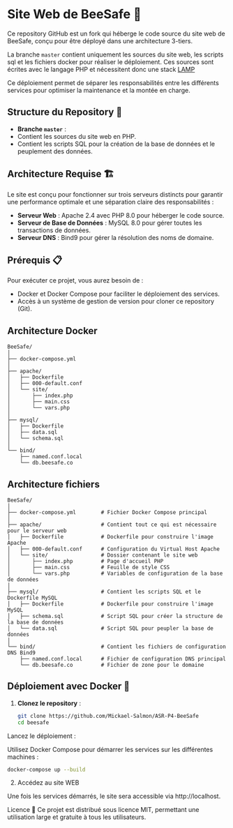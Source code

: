 
# Site Web de BeeSafe 🐝

Ce repository GitHub est un fork qui héberge le code source du site web de BeeSafe, conçu pour être déployé dans une architecture 3-tiers.

La branche `master` contient uniquement les sources du site web, les scripts sql et les fichiers docker pour réaliser le déploiement. Ces sources sont écrites avec le langage PHP et nécessitent donc une stack [LAMP](https://fr.wikipedia.org/wiki/LAMP)

Ce déploiement permet de séparer les responsabilités entre les différents services pour optimiser la maintenance et la montée en charge.

## Structure du Repository 📂

- **Branche `master`** :
- Contient les sources du site web en PHP.
- Contient les scripts SQL pour la création de la base de données et le peuplement des données.

## Architecture Requise 🏗️

Le site est conçu pour fonctionner sur trois serveurs distincts pour garantir une performance optimale et une séparation claire des responsabilités :

- **Serveur Web** : Apache 2.4 avec PHP 8.0 pour héberger le code source.
- **Serveur de Base de Données** : MySQL 8.0 pour gérer toutes les transactions de données.
- **Serveur DNS** : Bind9 pour gérer la résolution des noms de domaine.

## Prérequis 📋

Pour exécuter ce projet, vous aurez besoin de :
- Docker et Docker Compose pour faciliter le déploiement des services.
- Accès à un système de gestion de version pour cloner ce repository (Git).

## Architecture Docker

```
BeeSafe/
│
├── docker-compose.yml
│
├── apache/
│   ├── Dockerfile
│   ├── 000-default.conf
│   └── site/
│       ├── index.php
│       ├── main.css
│       └── vars.php
│
├── mysql/
│   ├── Dockerfile
│   ├── data.sql
│   └── schema.sql
│
└── bind/
    ├── named.conf.local
    └── db.beesafe.co
```
## Architecture fichiers

```
BeeSafe/
│
├── docker-compose.yml        # Fichier Docker Compose principal
│
├── apache/                   # Contient tout ce qui est nécessaire pour le serveur web
│   ├── Dockerfile            # Dockerfile pour construire l'image Apache
│   ├── 000-default.conf      # Configuration du Virtual Host Apache
│   └── site/                 # Dossier contenant le site web
│       ├── index.php         # Page d'accueil PHP
│       ├── main.css          # Feuille de style CSS
│       └── vars.php          # Variables de configuration de la base de données
│
├── mysql/                    # Contient les scripts SQL et le Dockerfile MySQL
│   ├── Dockerfile            # Dockerfile pour construire l'image MySQL
│   ├── schema.sql            # Script SQL pour créer la structure de la base de données
│   └── data.sql              # Script SQL pour peupler la base de données
│
└── bind/                     # Contient les fichiers de configuration DNS Bind9
    ├── named.conf.local      # Fichier de configuration DNS principal
    └── db.beesafe.co         # Fichier de zone pour le domaine

```
## Déploiement avec Docker 🐳

1. **Clonez le repository** :

   ```bash
   git clone https://github.com/Mickael-Salmon/ASR-P4-BeeSafe
   cd beesafe
   ```
Lancez le déploiement :

Utilisez Docker Compose pour démarrer les services sur les différentes machines :

```bash
docker-compose up --build
```

2. Accédez au site WEB

Une fois les services démarrés, le site sera accessible via http://localhost.

Licence 📄
Ce projet est distribué sous licence MIT, permettant une utilisation large et gratuite à tous les utilisateurs.
